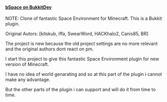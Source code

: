 #### [bSpace on BukkitDev](http://dev.bukkit.org/bukkit-plugins/bspaces/)

NOTE: Clone of fantastic Space Environment for Minecraft. This is a Bukkit plugin.

Original Autors: [kitskub, iffa, SwearWord, HACKhalo2, Canis85, BR]

The project is new because the old project settings are no more relevant and the original authors dont react on pm.

I start this project to give this fantastic Space Environment plugin for new version of Minecraft.

I have no idea of world genarating and so at this part of the plugin i cannot make any advantage.

But the other parts of the plugin i can support and will do it from time to time.
